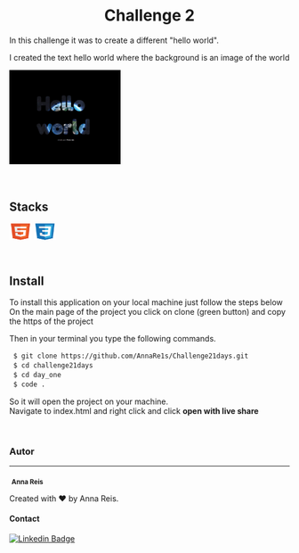 <h1 align="center"> Challenge 2</h1>

<p>In this challenge it was to create a different "hello world". </p>
<p>I created the text hello world where the background is an image of the world </p>

<img src="../assets/images/challenge_one.jpeg" alt="a imagem contém o background preto com a frase hello world  olá mundo centralizado o background e uma imagem do universo com a terra no meio" width="200" />

&nbsp;

## Stacks

<div style="display: inline_block">
<img align="center" alt="HTML" height="30px" width="40px" src="https://raw.githubusercontent.com/devicons/devicon/master/icons/html5/html5-original.svg"/>
<img align="center" alt="CSS" height="30px" width="40px" src="https://raw.githubusercontent.com/devicons/devicon/master/icons/css3/css3-original.svg"/>

</div>

&nbsp;

## Install

To install this application on your local machine just follow the steps below
On the main page of the project you click on clone (green button) and copy the https of the project

Then in your terminal you type the following commands.

```bash
 $ git clone https://github.com/AnnaRe1s/Challenge21days.git
 $ cd challenge21days
 $ cd day_one
 $ code .
```

So it will open the project on your machine.\
Navigate to index.html and right click and click **open with live share**

&nbsp;

### Autor

---

 <img style="border-radius: 50%" src="https://scontent.fcgh10-1.fna.fbcdn.net/v/t1.18169-9/21762025_1560184054058101_434273005402939479_n.jpg?_nc_cat=103&ccb=1-7&_nc_sid=174925&_nc_ohc=ZDKepmbE38sAX8IhSuQ&tn=qpt1mMvzp0WNZMPT&_nc_ht=scontent.fcgh10-1.fna&oh=00_AT-jQTtOjDA9FfCHeAIvc39oEbYLnqDagNjTVH801ntmsg&oe=6324AB71" width="100px;" alt=""/>
 <sub><b>Anna Reis</b></sub>
 
Created with ❤️ by Anna Reis.

#### Contact
[![Linkedin Badge](https://img.shields.io/badge/-Anna-blue?style=flat-square&logo=Linkedin&logoColor=white&link=https://www.linkedin.com/in/anna-beatriz-reis/)](https://www.linkedin.com/in/anna-beatriz-reis/)


